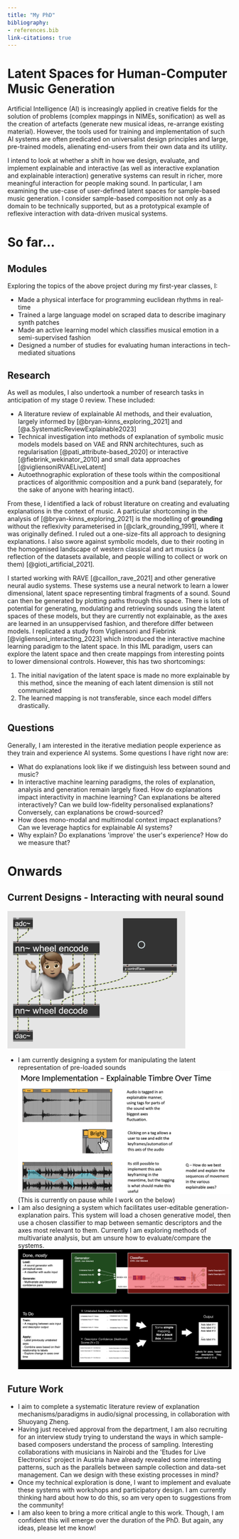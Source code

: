 ```yaml
---
title: "My PhD"
bibliography:
- references.bib
link-citations: true
---
```


# Latent Spaces for Human-Computer Music Generation

Artificial Intelligence (AI) is increasingly applied in creative fields for the solution of problems (complex mappings in NIMEs, sonification) as well as the creation of artefacts (generate new musical ideas, re-arrange existing material). However, the tools used for training and implementation of such AI systems are often predicated on universalist design principles and large, pre-trained models, alienating end-users from their own data and its utility. 
<!-- For developers, this is primarily due to a poor understanding of the typical workflows of end users. Similarly, users face barriers due to generally low machine learning literacy, as well as a lack of model parameters/explanations exposed to them. This paradigm magnifies global inequalities in the digital sphere. -->

I intend to look at whether a shift in how we design, evaluate, and implement explainable and interactive (as well as interactive explanation and explainable interaction) generative systems can result in richer, more meaningful interaction for people making sound. In particular, I am examining the use-case of user-defined latent spaces for sample-based music generation. I consider sample-based composition not only as a domain to be technically supported, but as a prototypical example of reflexive interaction with data-driven musical systems.

<!-- I will explore a combination of  paradigms. This will be evaluated and iterated upon through the participatory design and evaluation of tools for sample-based music making. -->

# So far...

## Modules

Exploring the topics of the above project during my first-year classes, I:
- Made a physical interface for programming euclidean rhythms in real-time
- Trained a large language model on scraped data to describe imaginary synth patches
- Made an active learning model which classifies musical emotion in a semi-supervised fashion
- Designed a number of studies for evaluating human interactions in tech-mediated situations

## Research

As well as modules, I also undertook a number of research tasks in anticipation of my stage 0 review. These included:
- A literature review of explainable AI methods, and their evaluation, largely informed by [@bryan-kinns_exploring_2021] and [@a.SystematicReviewExplainable2023]
- Technical investigation into methods of explanation of symbolic music models models based on VAE and RNN architechtures, such as regularisation [@pati_attribute-based_2020] or interactive [@fiebrink_wekinator_2010] and small data approaches [@vigliensoniRVAELiveLatent]
- Autoethnographic exploration of these tools within the compositional practices of algorithmic composition and a punk band (separately, for the sake of anyone with hearing intact).

From these, I identified a lack of robust literature on creating and evaluating explanations in the context of music. A particular shortcoming in the analysis of [@bryan-kinns_exploring_2021] is the modelling of **grounding** without the reflexivity parameterised in [@clark_grounding_1991], where it was originally defined. I ruled out a one-size-fits all approach to designing explanations. I also swore against symbolic models, due to their rooting in the homogenised landscape of western classical and art musics (a reflection of the datasets available, and people willing to collect or work on them) [@gioti_artificial_2021].

I started working with RAVE [@caillon_rave_2021] and other generative neural audio systems. These systems use a neural network to learn a lower dimensional, latent space representing timbral fragments of a sound. Sound can then be generated by plotting paths through this space. There is lots of potential for generating, modulating and retrieving sounds using the latent spaces of these models, but they are currently not explainable, as the axes are learned in an unsuppervised fashion, and therefore differ between models. I replicated a study from Vigliensoni and Fiebrink [@vigliensoni_interacting_2023] which introduced the interactive machine learning paradigm to the latent space. In this IML paradigm, users can explore the latent space and then create mappings from interesting points to lower dimensional controls. However, this has two shortcomings: 
1. The initial navigation of the latent space is made no more explainable by this method, since the meaning of each latent dimension is still not communicated
2. The learned mapping is not transferable, since each model differs drastically.

## Questions

Generally, I am interested in the iterative mediation people experience as they train and experience AI systems. Some questions I have right now are:
- What do explanations look like if we distinguish less between sound and music?
- In interactive machine learning paradigms, the roles of explanation, analysis and generation remain largely fixed. How do explanations impact interactivity in machine learning? Can explanations be altered interactively? Can we build low-fidelity personalised explanations? Conversely, can explanations be crowd-sourced?
- How does mono-modal and multimodal context impact explanations? Can we leverage haptics for explainable AI systems?
- Why explain? Do explanations 'improve' the user's experience? How do we measure that?

# Onwards

## Current Designs - Interacting with neural sound

<img src="me-and-rave.png" alt="An emoji of me over the latent axes of a neural network" style="width:400px;"/>


- I am currently designing a system for manipulating the latent representation of pre-loaded sounds ![Neural Sampler](timbre-over-time.png "Neural Sampler") (This is currently on pause while I work on the below)
- I am also designing a system which facilitates user-editable generation-explanation pairs. This system will load a chosen generative model, then use a chosen classifier to map between semantic descriptors and the axes most relevant to them. Currently I am exploring methods of multivariate analysis, but am unsure how to evaluate/compare the systems.
![Label Rave](label-rave.png "Label Rave")

## Future Work

- I aim to complete a systematic literature review of explanation mechanisms/paradigms in audio/signal processing, in collaboration with Shuoyang Zheng.
- Having just received approval from the department, I am also recruiting for an interview study trying to understand the ways in which sample-based composers understand the process of sampling. Interesting collaborations with musicians in Nairobi and the 'Etudes for Live Electronics' project in Austria have already revealed some interesting patterns, such as the parallels between sample collection and data-set management. Can we design with these existing processes in mind?
- Once my technical exploration is done, I want to implement and evaluate these systems with workshops and participatory design. I am currently thinking hard about how to do this, so am very open to suggestions from the community!
- I am also keen to bring a more critical angle to this work. Though, I am confident this will emerge over the duration of the PhD. But again, any ideas, please let me know!
